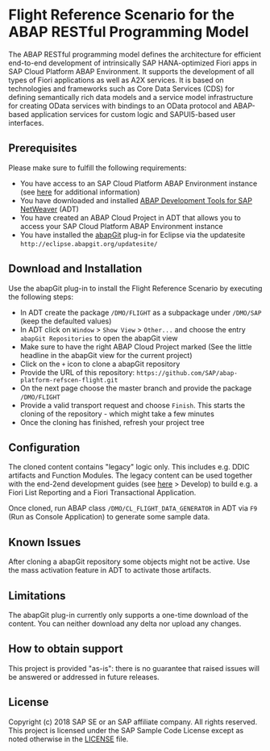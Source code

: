 # Flight Reference Scenario for the ABAP RESTful Programming Model
The ABAP RESTful programming model defines the architecture for efficient end-to-end development of intrinsically SAP HANA-optimized Fiori apps in SAP Cloud Platform ABAP Environment. It supports the development of all types of Fiori applications as well as A2X services. It is based on technologies and frameworks such as Core Data Services (CDS) for defining semantically rich data models and a service model infrastructure for creating OData services with bindings to an OData protocol and ABAP-based application services for custom logic and SAPUI5-based user interfaces.

## Prerequisites
Please make sure to fulfill the following requirements:
* You have access to an SAP Cloud Platform ABAP Environment instance (see [here](https://blogs.sap.com/2018/09/04/sap-cloud-platform-abap-environment) for additional information)
* You have downloaded and installed [ABAP Development Tools for SAP NetWeaver](https://tools.hana.ondemand.com/#abap) (ADT)
* You have created an ABAP Cloud Project in ADT that allows you to access your SAP Cloud Platform ABAP Environment instance
* You have installed the [abapGit](https://github.com/abapGit/eclipse.abapgit.org) plug-in for Eclipse via the updatesite `http://eclipse.abapgit.org/updatesite/`

## Download and Installation
Use the abapGit plug-in to install the Flight Reference Scenario by executing the following steps:
* In ADT create the package `/DMO/FLIGHT` as a subpackage under `/DMO/SAP` (keep the defaulted values)
* In ADT click on `Window` > `Show View` > `Other...` and choose the entry `abapGit Repositories` to open the abapGit view
* Make sure to have the right ABAP Cloud Project marked (See the little headline in the abapGit view for the current project)
* Click on the `+` icon to clone a abapGit repository
* Provide the URL of this repository: `https://github.com/SAP/abap-platform-refscen-flight.git`
* On the next page choose the master branch and provide the package `/DMO/FLIGHT`
* Provide a valid transport request and choose `Finish`. This starts the cloning of the repository - which might take a few minutes
* Once the cloning has finished, refresh your project tree

## Configuration
The cloned content contains "legacy" logic only. This includes e.g. DDIC artifacts and Function Modules. The legacy content can be used together with the end-2end development guides (see [here](https://help.sap.com/viewer/7c86ef15136b40729462abc39425806d/Cloud) > Develop) to build e.g. a Fiori List Reporting and a Fiori Transactional Application.

Once cloned, run ABAP class `/DMO/CL_FLIGHT_DATA_GENERATOR` in ADT via `F9` (Run as Console Application) to generate some sample data.

## Known Issues
After cloning a abapGit repository some objects might not be active. Use the mass activation feature in ADT to activate those artifacts.  

## Limitations
The abapGit plug-in currently only supports a one-time download of the content. You can neither download any delta nor upload any changes.

## How to obtain support
This project is provided "as-is": there is no guarantee that raised issues will be answered or addressed in future releases.

## License
Copyright (c) 2018 SAP SE or an SAP affiliate company. All rights reserved.
This project is licensed under the SAP Sample Code License except as noted otherwise in the [LICENSE](LICENSE) file.
